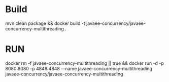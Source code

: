 # Build
mvn clean package && docker build -t javaee-concurrency/javaee-concurrency-multithreading .

# RUN

docker rm -f javaee-concurrency-multithreading || true && docker run -d -p 8080:8080 -p 4848:4848 --name javaee-concurrency-multithreading javaee-concurrency/javaee-concurrency-multithreading 